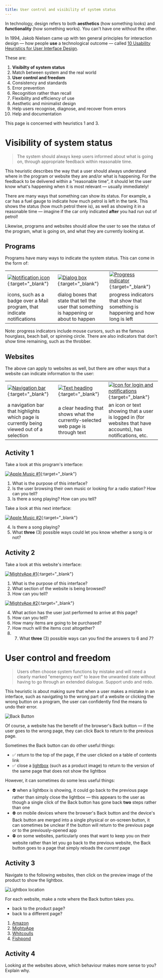 ```yaml
---
title: User control and visibility of system status
---
```


In technology, design refers to both **aesthetics** (how something looks) and **functionality** (how something works). You can't have one without the other.

In 1994, Jakob Nielsen came up with ten general principles for interaction design — how people **use** a technological outcome — called [10 Usability Heuristics for User Interface Design](https://www.nngroup.com/articles/ten-usability-heuristics/).

These are:

1. **Visibilty of system status**
2. Match between system and the real world
3. **User control and freedom**
4. Consistency and standards
5. Error prevention
6. Recognition rather than recall
7. Flexibility and efficiency of use
8. Aesthetic and minimalist design
9. Help users recognise, diagnose, and recover from errors
10. Help and documentation

This page is concerned with heuristics 1 and 3.

# Visibility of system status

> The system should always keep users informed about what is going on, through appropriate feedback within reasonable time.

This heuristic describes the way that a user should always understand where in the program or website they are and/or what is happening. For the feedback to be delivered within a "reasonable time", it should let the user know what's happening when it is most relevant — usually immediately!

There are many ways that something can show its status. For example, a car has a fuel gauge to indicate how much petrol is left in the tank. This shows the status (how much petrol there is), as well as showing it in a reasonable time — imagine if the car only indicated **after** you had run out of petrol!

Likewise, programs and websites should allow the user to see the status of the program, what is going on, and what they are currently looking at.

## Programs

Programs have many ways to indicate the system status. This can come in the form of:

| | | |
| :-- | :-- | :-- |
| [![Notification icon](img/hci_01_program_01.png)](img/hci_01_program_01.png){:target="_blank"} | [![Dialog box](img/hci_01_program_02.png)](img/hci_01_program_02.png){:target="_blank"} | [![Progress indicator](img/hci_01_program_03.png)](img/hci_01_program_03.png){:target="_blank"} |
| icons, such as a badge over a Mail program, that indicate notifications | dialog boxes that state that tell the user that something is happening or about to happen | progress indicators that show that something is happening and how long is left |

Note: progress indicators include mouse cursors, such as the famous hourglass, beach ball, or spinning circle. There are also indicators that don't show time remaining, such as the throbber.

## Websites

The above can apply to websites as well, but there are other ways that a website can indicate information to the user:

| | | |
| :-- | :-- | :-- |
| [![Navigation bar](img/hci_01_nav_01.png)](img/hci_01_nav_01.png){:target="_blank"} | [![Text heading](img/hci_01_nav_02.png)](img/hci_01_nav_02.png){:target="_blank"} | [![Icon for login and notifications](img/hci_01_nav_03.png)](img/hci_01_nav_03.png){:target="_blank"} |
| a navigation bar that highlights which page is currently being viewed out of a selection | a clear heading that shows what the currently-selected web page is through text | an icon or text showing that a user is logged in (for websites that have accounts), has notifications, etc. |

## Activity 1

Take a look at this program's interface:

[![Apple Music #1](img/hci_01_music_01.png)](img/hci_01_music_01.png){:target="_blank"}

1. What is the purpose of this interface?
2. Is the user browsing their own music or looking for a radio station? How can you tell?
3. Is there a song playing? How can you tell?

Take a look at this next interface:

[![Apple Music #2](img/hci_01_music_02.png)](img/hci_01_music_02.png){:target="_blank"}

4. Is there a song playing?
5. What **three** (3) possible ways could let you know whether a song is or not?

## Activity 2

Take a look at this website's interface:

[![MightyApe #1](img/hci_01_website_01.png)](img/hci_01_website_01.png){:target="_blank"}

1. What is the purpose of this interface?
2. What section of the website is being browsed?
3. How can you tell?

[![MightyApe #2](img/hci_01_website_02.png)](img/hci_01_website_02.png){:target="_blank"}

4. What action has the user just performed to arrive at this page?
5. How can you tell?
6. How many items are going to be purchased?
7. How much will the items cost altogether?
8. 7. What **three** (3) possible ways can you find the answers to 6 and 7?

# User control and freedom

> Users often choose system functions by mistake and will need a clearly marked "emergency exit" to leave the unwanted state without having to go through an extended dialogue. Support undo and redo.

This heuristic is about making sure that when a user makes a mistake in an interface, such as navigating to the wrong part of a website or clicking the wrong button on a program, the user can confidently find the means to undo their error.

![Back Button](img/back_button.png)

Of course, a website has the benefit of the browser's Back button — if the user goes to the wrong page, they can click Back to return to the previous page.

Sometimes the Back button can do other useful things:

- ✅ return to the top of the page, if the user clicked on a table of contents link
- ✅ close a [lightbox](https://en.wikipedia.org/wiki/Lightbox_(JavaScript)) (such as a product image) to return to the version of the same page that does not show the lightbox

However, it can sometimes do some less useful things:

- ⛔️ when a lightbox is showing, it could go back to the previous page rather than simply close the lightbox — this appears to the user as though a single click of the Back button has gone back **two** steps rather than one
- ⛔️ on mobile devices where the browser's Back button and the device's Back button are merged into a single physical or on-screen button, it can sometimes be unclear if the button will return to the previous page or to the previously-opened app
- ⛔️ on some websites, particularly ones that want to keep you on their website rather than let you go back to the previous website, the Back button goes to a page that simply reloads the *current* page

## Activity 3

Navigate to the following websites, then click on the preview image of the product to show the lightbox.

![Lightbox location](img/lightbox_location.png)

For each website, make a note where the Back button takes you.

- back to the product page?
- back to a different page?

1. [Amazon](https://www.amazon.com/Design-Everyday-Things-Revised-Expanded/dp/0465050654)
2. [MightyApe](https://www.mightyape.co.nz/product/user-interface-design/21267887)
3. [Whitcoulls](https://www.whitcoulls.co.nz/product/windows-11-for-dummies-6694015)
4. [Fishpond](https://www.fishpond.co.nz/Books/macOS-Monterey-For-Dummies-Bob-LeVitus/9781119836964)

## Activity 4

Looking at the websites above, which behaviour makes more sense to you? Explain why.